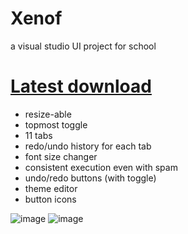 # Xenof
a visual studio UI project for school
# [Latest download](https://github.com/rekitrelt/Xenof/releases/latest/download/Xenof.zip)
- resize-able
- topmost toggle
- 11 tabs
- redo/undo history for each tab
- font size changer
- consistent execution even with spam
- undo/redo buttons (with toggle)
- theme editor
- button icons
  
![image](https://github.com/user-attachments/assets/16402b1a-57e7-4cf1-8989-af1970066641)
![image](https://github.com/user-attachments/assets/da944c18-ff8b-4e69-b408-19958fe06d2c)
